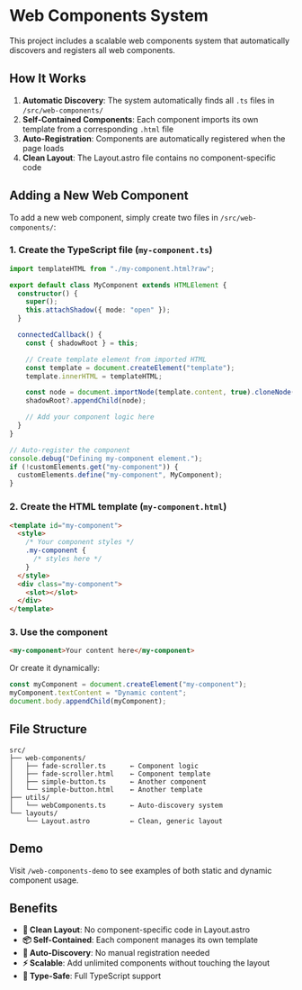 # Web Components System

This project includes a scalable web components system that automatically discovers and registers all web components.

## How It Works

1. **Automatic Discovery**: The system automatically finds all `.ts` files in `/src/web-components/`
2. **Self-Contained Components**: Each component imports its own template from a corresponding `.html` file
3. **Auto-Registration**: Components are automatically registered when the page loads
4. **Clean Layout**: The Layout.astro file contains no component-specific code

## Adding a New Web Component

To add a new web component, simply create two files in `/src/web-components/`:

### 1. Create the TypeScript file (`my-component.ts`)

```typescript
import templateHTML from "./my-component.html?raw";

export default class MyComponent extends HTMLElement {
  constructor() {
    super();
    this.attachShadow({ mode: "open" });
  }

  connectedCallback() {
    const { shadowRoot } = this;

    // Create template element from imported HTML
    const template = document.createElement("template");
    template.innerHTML = templateHTML;

    const node = document.importNode(template.content, true).cloneNode(true);
    shadowRoot?.appendChild(node);

    // Add your component logic here
  }
}

// Auto-register the component
console.debug("Defining my-component element.");
if (!customElements.get("my-component")) {
  customElements.define("my-component", MyComponent);
}
```

### 2. Create the HTML template (`my-component.html`)

```html
<template id="my-component">
  <style>
    /* Your component styles */
    .my-component {
      /* styles here */
    }
  </style>
  <div class="my-component">
    <slot></slot>
  </div>
</template>
```

### 3. Use the component

```html
<my-component>Your content here</my-component>
```

Or create it dynamically:

```javascript
const myComponent = document.createElement("my-component");
myComponent.textContent = "Dynamic content";
document.body.appendChild(myComponent);
```

## File Structure

```
src/
├── web-components/
│   ├── fade-scroller.ts      ← Component logic
│   ├── fade-scroller.html    ← Component template
│   ├── simple-button.ts      ← Another component
│   └── simple-button.html    ← Another template
├── utils/
│   └── webComponents.ts      ← Auto-discovery system
└── layouts/
    └── Layout.astro          ← Clean, generic layout
```

## Demo

Visit `/web-components-demo` to see examples of both static and dynamic component usage.

## Benefits

- **🧹 Clean Layout**: No component-specific code in Layout.astro
- **📦 Self-Contained**: Each component manages its own template
- **🔄 Auto-Discovery**: No manual registration needed
- **⚡ Scalable**: Add unlimited components without touching the layout
- **🎯 Type-Safe**: Full TypeScript support
